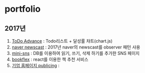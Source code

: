 # portfolio

## 2017년 
1. [ToDo Advance](https://github.com/breakstorm/codesquad-white-project) :  Todo리스트 + 달성률 챠트(chart.js)
2. [naver newscast](https://github.com/breakstorm/codesquad-blue/tree/master/week2-class/naverui_observer) : 2017년 naver의 newscast를 observer 패턴 사용
3. [mini-sns](https://github.com/DongHyunKims/mini-sns-dev) : DB를 이용하여 읽기, 쓰기, 삭제 하기를 추가한 SNS 페이지
4. [bookflex](https://github.com/bookflex/bookflex) : react를 이용한 책 추천 서비스
5. [기업 홈페이지 publicing]() : 